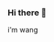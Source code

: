### Hi there 👋

<!--
**mlbld861/mlbld861** is a ✨ _special_ ✨ repository because its `README.md` (this file) appears on your GitHub profile.

Here are some ideas to get you started:

-->i'm wang 
